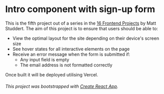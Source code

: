 # Intro component with sign-up form
This is the fifth project out of a series in the [16 Frontend Projects](https://dev.to/frontendmentor/16-front-end-projects-with-designs-to-help-improve-your-coding-skills-5ajl) by Matt Studdert. 
The aim of this project is to ensure that users should be able to:

- View the optimal layout for the site depending on their device's screen size
- See hover states for all interactive elements on the page
- Receive an error message when the form is submitted if:
   - Any input field is empty
   - The email address is not formatted correctly


Once built it will be deployed utilising Vercel.

###### This project was bootstrapped with [Create React App](https://github.com/facebook/create-react-app).


